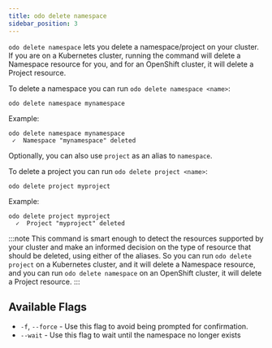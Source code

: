```yaml
---
title: odo delete namespace
sidebar_position: 3
---
```


`odo delete namespace` lets you delete a namespace/project on your cluster. If you are on a Kubernetes cluster, running the command will delete a Namespace resource for you, and for an OpenShift cluster, it will delete a Project resource.

To delete a namespace you can run `odo delete namespace <name>`:
```shell
odo delete namespace mynamespace
```

Example:
```shell
odo delete namespace mynamespace
 ✓  Namespace "mynamespace" deleted
```

Optionally, you can also use `project` as an alias to `namespace`.

To delete a project you can run `odo delete project <name>`:
```shell
odo delete project myproject
```

Example:
```shell
odo delete project myproject    
  ✓  Project "myproject" deleted
```

:::note
This command is smart enough to detect the resources supported by your cluster and make an informed decision on the type of resource that should be deleted, using either of the aliases.
So you can run `odo delete project` on a Kubernetes cluster, and it will delete a Namespace resource, and you can run `odo delete namespace` on an OpenShift cluster, it will delete a Project resource.
:::

## Available Flags
* `-f`, `--force` - Use this flag to avoid being prompted for confirmation.
* `--wait` - Use this flag to wait until the namespace no longer exists